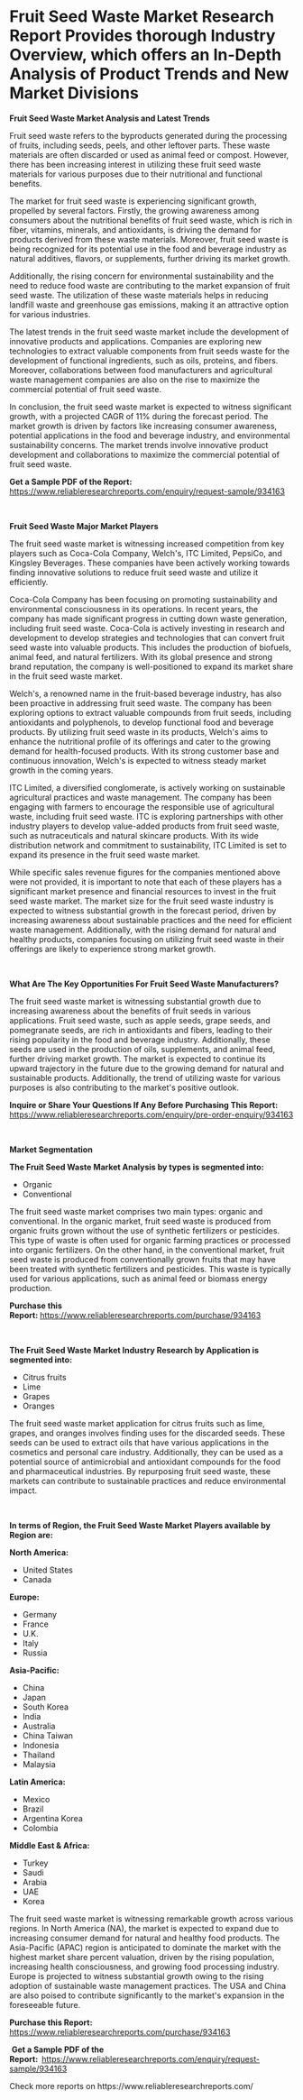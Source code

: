 <p><h1>Fruit Seed Waste Market Research Report Provides thorough Industry Overview, which offers an In-Depth Analysis of Product Trends and New Market Divisions</h1></p><p><strong>Fruit Seed Waste Market Analysis and Latest Trends</strong></p>
<p><p>Fruit seed waste refers to the byproducts generated during the processing of fruits, including seeds, peels, and other leftover parts. These waste materials are often discarded or used as animal feed or compost. However, there has been increasing interest in utilizing these fruit seed waste materials for various purposes due to their nutritional and functional benefits.</p><p>The market for fruit seed waste is experiencing significant growth, propelled by several factors. Firstly, the growing awareness among consumers about the nutritional benefits of fruit seed waste, which is rich in fiber, vitamins, minerals, and antioxidants, is driving the demand for products derived from these waste materials. Moreover, fruit seed waste is being recognized for its potential use in the food and beverage industry as natural additives, flavors, or supplements, further driving its market growth.</p><p>Additionally, the rising concern for environmental sustainability and the need to reduce food waste are contributing to the market expansion of fruit seed waste. The utilization of these waste materials helps in reducing landfill waste and greenhouse gas emissions, making it an attractive option for various industries.</p><p>The latest trends in the fruit seed waste market include the development of innovative products and applications. Companies are exploring new technologies to extract valuable components from fruit seeds waste for the development of functional ingredients, such as oils, proteins, and fibers. Moreover, collaborations between food manufacturers and agricultural waste management companies are also on the rise to maximize the commercial potential of fruit seed waste.</p><p>In conclusion, the fruit seed waste market is expected to witness significant growth, with a projected CAGR of 11% during the forecast period. The market growth is driven by factors like increasing consumer awareness, potential applications in the food and beverage industry, and environmental sustainability concerns. The market trends involve innovative product development and collaborations to maximize the commercial potential of fruit seed waste.</p></p>
<p><strong>Get a Sample PDF of the Report:&nbsp;</strong> <a href="https://www.reliableresearchreports.com/enquiry/request-sample/934163">https://www.reliableresearchreports.com/enquiry/request-sample/934163</a></p>
<p>&nbsp;</p>
<p><strong>Fruit Seed Waste Major Market Players</strong></p>
<p><p>The fruit seed waste market is witnessing increased competition from key players such as Coca-Cola Company, Welch's, ITC Limited, PepsiCo, and Kingsley Beverages. These companies have been actively working towards finding innovative solutions to reduce fruit seed waste and utilize it efficiently.</p><p>Coca-Cola Company has been focusing on promoting sustainability and environmental consciousness in its operations. In recent years, the company has made significant progress in cutting down waste generation, including fruit seed waste. Coca-Cola is actively investing in research and development to develop strategies and technologies that can convert fruit seed waste into valuable products. This includes the production of biofuels, animal feed, and natural fertilizers. With its global presence and strong brand reputation, the company is well-positioned to expand its market share in the fruit seed waste market.</p><p>Welch's, a renowned name in the fruit-based beverage industry, has also been proactive in addressing fruit seed waste. The company has been exploring options to extract valuable compounds from fruit seeds, including antioxidants and polyphenols, to develop functional food and beverage products. By utilizing fruit seed waste in its products, Welch's aims to enhance the nutritional profile of its offerings and cater to the growing demand for health-focused products. With its strong customer base and continuous innovation, Welch's is expected to witness steady market growth in the coming years.</p><p>ITC Limited, a diversified conglomerate, is actively working on sustainable agricultural practices and waste management. The company has been engaging with farmers to encourage the responsible use of agricultural waste, including fruit seed waste. ITC is exploring partnerships with other industry players to develop value-added products from fruit seed waste, such as nutraceuticals and natural skincare products. With its wide distribution network and commitment to sustainability, ITC Limited is set to expand its presence in the fruit seed waste market.</p><p>While specific sales revenue figures for the companies mentioned above were not provided, it is important to note that each of these players has a significant market presence and financial resources to invest in the fruit seed waste market. The market size for the fruit seed waste industry is expected to witness substantial growth in the forecast period, driven by increasing awareness about sustainable practices and the need for efficient waste management. Additionally, with the rising demand for natural and healthy products, companies focusing on utilizing fruit seed waste in their offerings are likely to experience strong market growth.</p></p>
<p>&nbsp;</p>
<p><strong>What Are The Key Opportunities For Fruit Seed Waste Manufacturers?</strong></p>
<p><p>The fruit seed waste market is witnessing substantial growth due to increasing awareness about the benefits of fruit seeds in various applications. Fruit seed waste, such as apple seeds, grape seeds, and pomegranate seeds, are rich in antioxidants and fibers, leading to their rising popularity in the food and beverage industry. Additionally, these seeds are used in the production of oils, supplements, and animal feed, further driving market growth. The market is expected to continue its upward trajectory in the future due to the growing demand for natural and sustainable products. Additionally, the trend of utilizing waste for various purposes is also contributing to the market's positive outlook.</p></p>
<p><strong>Inquire or Share Your Questions If Any Before Purchasing This Report:</strong> <a href="https://www.reliableresearchreports.com/enquiry/pre-order-enquiry/934163">https://www.reliableresearchreports.com/enquiry/pre-order-enquiry/934163</a></p>
<p>&nbsp;</p>
<p><strong>Market Segmentation</strong></p>
<p><strong>The Fruit Seed Waste Market Analysis by types is segmented into:</strong></p>
<p><ul><li>Organic</li><li>Conventional</li></ul></p>
<p><p>The fruit seed waste market comprises two main types: organic and conventional. In the organic market, fruit seed waste is produced from organic fruits grown without the use of synthetic fertilizers or pesticides. This type of waste is often used for organic farming practices or processed into organic fertilizers. On the other hand, in the conventional market, fruit seed waste is produced from conventionally grown fruits that may have been treated with synthetic fertilizers and pesticides. This waste is typically used for various applications, such as animal feed or biomass energy production.</p></p>
<p><strong>Purchase this Report:&nbsp;</strong><a href="https://www.reliableresearchreports.com/purchase/934163">https://www.reliableresearchreports.com/purchase/934163</a></p>
<p>&nbsp;</p>
<p><strong>The Fruit Seed Waste Market Industry Research by Application is segmented into:</strong></p>
<p><ul><li>Citrus fruits</li><li>Lime</li><li>Grapes</li><li>Oranges</li></ul></p>
<p><p>The fruit seed waste market application for citrus fruits such as lime, grapes, and oranges involves finding uses for the discarded seeds. These seeds can be used to extract oils that have various applications in the cosmetics and personal care industry. Additionally, they can be used as a potential source of antimicrobial and antioxidant compounds for the food and pharmaceutical industries. By repurposing fruit seed waste, these markets can contribute to sustainable practices and reduce environmental impact.</p></p>
<p>&nbsp;</p>
<p><strong>In terms of Region, the Fruit Seed Waste Market Players available by Region are:</strong></p>
<p>
    <p> <strong> North America: </strong>
        <ul>
            <li>United States</li>
            <li>Canada</li>
        </ul>
        </p> 
    <p> <strong> Europe: </strong>
        <ul>
            <li>Germany</li>
            <li>France</li>
            <li>U.K.</li>
            <li>Italy</li>
            <li>Russia</li>
        </ul>
        </p> 
    <p> <strong> Asia-Pacific: </strong>
        <ul>
            <li>China</li>
            <li>Japan</li>
            <li>South Korea</li>
            <li>India</li>
            <li>Australia</li>
            <li>China Taiwan</li>
            <li>Indonesia</li>
            <li>Thailand</li>
            <li>Malaysia</li>
        </ul>
        </p> 
    <p> <strong> Latin America: </strong>
        <ul>
            <li>Mexico</li>
            <li>Brazil</li>
            <li>Argentina Korea</li>
            <li>Colombia</li>
        </ul>
        </p> 
    <p> <strong> Middle East & Africa: </strong>
        <ul>
            <li>Turkey</li>
            <li>Saudi</li>
            <li>Arabia</li>
            <li>UAE</li>
            <li>Korea</li>
        </ul>
    </p>
    </p>
<p><p>The fruit seed waste market is witnessing remarkable growth across various regions. In North America (NA), the market is expected to expand due to increasing consumer demand for natural and healthy food products. The Asia-Pacific (APAC) region is anticipated to dominate the market with the highest market share percent valuation, driven by the rising population, increasing health consciousness, and growing food processing industry. Europe is projected to witness substantial growth owing to the rising adoption of sustainable waste management practices. The USA and China are also poised to contribute significantly to the market's expansion in the foreseeable future.</p></p>
<p><strong>Purchase this Report: </strong><a href="https://www.reliableresearchreports.com/purchase/934163">https://www.reliableresearchreports.com/purchase/934163</a></p>
<p>&nbsp;<strong>Get a Sample PDF of the Report:&nbsp;&nbsp;</strong><a href="https://www.reliableresearchreports.com/enquiry/request-sample/934163">https://www.reliableresearchreports.com/enquiry/request-sample/934163</a></p>
<p><strong></strong></p>
<p>Check more reports on https://www.reliableresearchreports.com/</p>